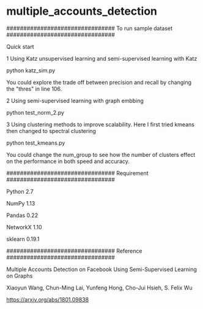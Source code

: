 # multiple_accounts_detection

################################
To run sample dataset 
################################

Quick start

1 Using Katz unsupervised learning and semi-supervised learning with Katz

python katz_sim.py

You could explore the trade off between precision and recall by changing the "thres" in line 106. 

2 Using semi-supervised learning with graph embbing 

python test_norm_2.py

3 Using clustering methods to improve scalability. Here I first tried kmeans then changed to spectral clustering

python test_kmeans.py

You could change the num_group to see how the number of clusters effect on the performance in both speed and accuracy.

################################
Requirement
################################

Python 2.7 

NumPy 1.13

Pandas 0.22

NetworkX 1.10

sklearn 0.19.1

################################
Reference
################################

Multiple Accounts Detection on Facebook Using Semi-Supervised Learning on Graphs

Xiaoyun Wang, Chun-Ming Lai, Yunfeng Hong, Cho-Jui Hsieh, S. Felix Wu

https://arxiv.org/abs/1801.09838






  
